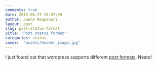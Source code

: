 ```yaml
---
comments: true
date: 2013-06-27 15:57:00
author: Janne Haapsaari
layout: post
slug: post-status-format
yitle: "Post status format"
categories: status
cover:  "assets/header_image.jpg"
---
```


I just found out that wordpress supports different
[post formats](http://codex.wordpress.org/Post_Formats). Neato!

